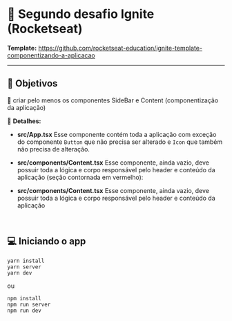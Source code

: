 # :rocket: Segundo desafio Ignite (Rocketseat)
**Template:** https://github.com/rocketseat-education/ignite-template-componentizando-a-aplicacao

---

## :dart: Objetivos

  :pushpin: criar pelo menos os componentes SideBar e Content (componentização da aplicação)

  :mag_right: **Detalhes:**

  - **src/App.tsx**
    Esse componente contém toda a aplicação com exceção do componente `Button` que não precisa ser alterado e `Icon` que também não precisa de alteração.

  - **src/components/Content.tsx**
    Esse componente, ainda vazio, deve possuir toda a lógica e corpo responsável pelo header e conteúdo da aplicação (seção contornada em vermelho):
  
  - **src/components/Content.tsx**
    Esse componente, ainda vazio, deve possuir toda a lógica e corpo responsável pelo header e conteúdo da aplicação

<br>

## :computer: Iniciando o app
  ```
  yarn install
  yarn server
  yarn dev
 
  ```
  ou
  ```
  npm install
  npm run server
  npm run dev
 
  ```